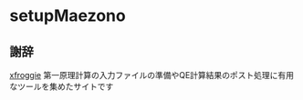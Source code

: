 # setupMaezono
## 謝辞
[xfroggie](https://xfroggie.com) 第一原理計算の入力ファイルの準備やQE計算結果のポスト処理に有用なツールを集めたサイトです
